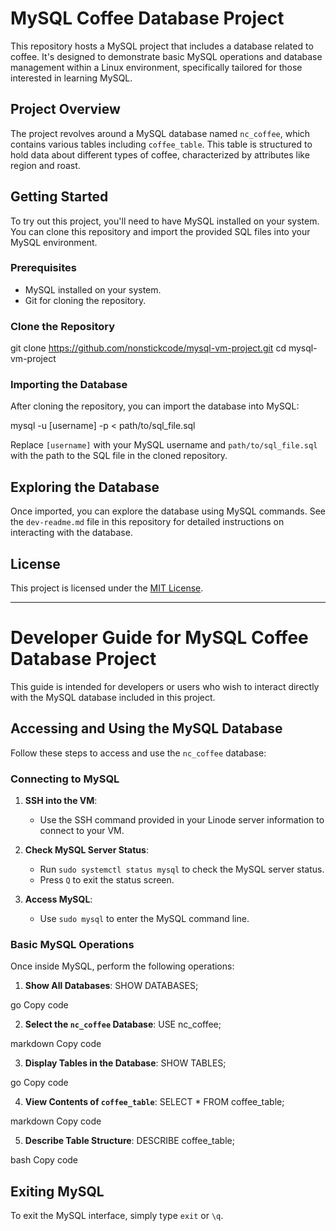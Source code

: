 # MySQL Coffee Database Project

This repository hosts a MySQL project that includes a database related to coffee. It's designed to demonstrate basic MySQL operations and database management within a Linux environment, specifically tailored for those interested in learning MySQL.

## Project Overview

The project revolves around a MySQL database named `nc_coffee`, which contains various tables including `coffee_table`. This table is structured to hold data about different types of coffee, characterized by attributes like region and roast.

## Getting Started

To try out this project, you'll need to have MySQL installed on your system. You can clone this repository and import the provided SQL files into your MySQL environment.

### Prerequisites

- MySQL installed on your system.
- Git for cloning the repository.

### Clone the Repository

git clone https://github.com/nonstickcode/mysql-vm-project.git
cd mysql-vm-project

### Importing the Database

After cloning the repository, you can import the database into MySQL:

mysql -u [username] -p < path/to/sql_file.sql

Replace `[username]` with your MySQL username and `path/to/sql_file.sql` with the path to the SQL file in the cloned repository.

## Exploring the Database

Once imported, you can explore the database using MySQL commands. See the `dev-readme.md` file in this repository for detailed instructions on interacting with the database.

## License

This project is licensed under the [MIT License](LICENSE).



***



# Developer Guide for MySQL Coffee Database Project

This guide is intended for developers or users who wish to interact directly with the MySQL database included in this project.

## Accessing and Using the MySQL Database

Follow these steps to access and use the `nc_coffee` database:

### Connecting to MySQL

1. **SSH into the VM**:
   - Use the SSH command provided in your Linode server information to connect to your VM.

2. **Check MySQL Server Status**:
   - Run `sudo systemctl status mysql` to check the MySQL server status.
   - Press `Q` to exit the status screen.

3. **Access MySQL**:
   - Use `sudo mysql` to enter the MySQL command line.

### Basic MySQL Operations

Once inside MySQL, perform the following operations:

1. **Show All Databases**:
SHOW DATABASES;

go
Copy code

2. **Select the `nc_coffee` Database**:
USE nc_coffee;

markdown
Copy code

3. **Display Tables in the Database**:
SHOW TABLES;

go
Copy code

4. **View Contents of `coffee_table`**:
SELECT * FROM coffee_table;

markdown
Copy code

5. **Describe Table Structure**:
DESCRIBE coffee_table;

bash
Copy code

## Exiting MySQL

To exit the MySQL interface, simply type `exit` or `\q`.
